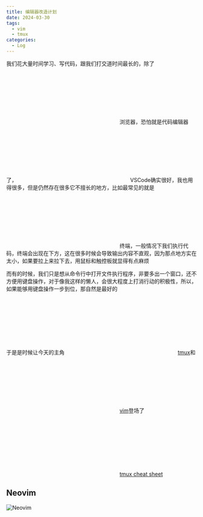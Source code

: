 ```yaml
---
title: 编辑器改造计划
date: 2024-03-30
tags: 
  - vim
  - tmux
categories: 
  - Log
---
```


我们花大量时间学习、写代码，跟我们打交道时间最长的，除了<svg class="icon" ><use xlink:href="#icon-chrome"></use></svg>浏览器，恐怕就是代码编辑器了，<svg class="icon" ><use xlink:href="#icon-vscode"></use></svg>VSCode确实很好，我也用得很多，但是仍然存在很多它不擅长的地方，比如最常见的就是<svg class="icon" ><use xlink:href="#icon-console"></use></svg>终端，一般情况下我们执行代码，终端会出现在下方，这在很多时候会导致输出内容不直观，因为那点地方实在太小，如果要拉上来拉下去，用鼠标和触控板就显得有点麻烦

而有的时候，我们只是想从命令行中打开文件执行程序，非要多出一个窗口，还不方便用键盘操作，对于像我这样的懒人，会很大程度上打消行动的积极性，所以，如果能够用键盘操作一步到位，那自然是最好的

于是是时候让今天的主角<svg class="icon" ><use xlink:href="#icon-github"></use></svg>[tmux](https://github.com/gpakosz/.tmux)和<svg class="icon" ><use xlink:href="#icon-github"></use></svg>[vim](https://github.com/vim/vim)登场了


<svg class="icon" ><use xlink:href="#icon-wangluo"></use></svg>[tmux cheat sheet](https://tmuxcheatsheet.com/)

## Neovim

![Neovim](https://raw.githubusercontent.com/neovim/neovim.github.io/master/logos/neovim-logo-300x87.png)